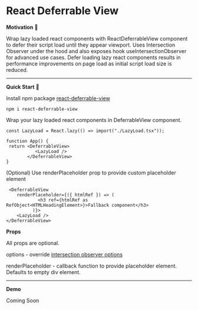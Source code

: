 # React Deferrable View

**Motivation** :gem:

Wrap lazy loaded react components with ReactDeferrableView component to defer their script load until they appear viewport.
Uses Intersection Observer under the hood and also exposes hook useIntersectionObserver for advanced use cases.
Defer loading lazy react components results in performance improvements on page load as initial script load size is reduced.

<hr/>

**Quick Start** :rocket:

Install npm package [react-deferrable-view](https://www.npmjs.com/package/react-deferrable-view)

```
npm i react-deferrable-view
```

Wrap your lazy loaded react components in DeferrableView component. 


```
const LazyLoad = React.lazy(() => import("./LazyLoad.tsx"));

function App() {
 return <DeferrableView>
           <LazyLoad />
        </DeferrableView>
}
```

(Optional) Use renderPlaceholder prop to provide custom placeholder element

```
 <DeferrableView
    renderPlaceholder={({ htmlRef }) => (
            <h3 ref={htmlRef as RefObject<HTMLHeadingElement>}>Fallback component</h3>
          )}>
    <LazyLoad />
</DeferrableView>
```

**Props**

All props are optional.

<p> options - override  <a href="https://developer.mozilla.org/en-US/docs/Web/API/Intersection_Observer_API" target="_blank">intersection observer options</a> </p>
<p> renderPlaceholder - callback function to provide placeholder element. Defaults to empty div element.

<hr/>

**Demo**

Coming Soon

